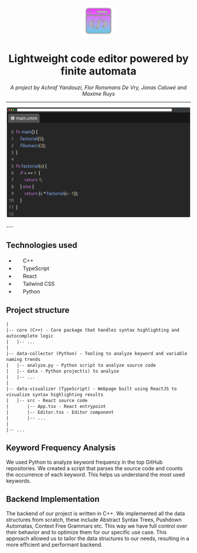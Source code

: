 <p align="center">
  <img src="./images/logo.png" width="100">
</p>


<h1 align="center">Lightweight code editor powered by finite automata</h1>

<p style="text-align: center;">
    <em>
        A project by Achraf Yandouzi, Flor Ronsmans De Vry, Jonas Caluwé and Maxime Ruys
    </em>
</p>

---

<p align="center">
    <img src="./images/screenshot.png" width="500">
</p>
---

## Technologies used

- <img src="https://simpleicons.org/icons/cplusplus.svg" width="18" height="18" style="filter: brightness(0) invert(1);"> C++
- <img src="https://simpleicons.org/icons/typescript.svg" width="18" height="18" style="filter: brightness(0) invert(1);"> TypeScript
- <img src="https://simpleicons.org/icons/react.svg" width="18" height="18" style="filter: brightness(0) invert(1);"> React
- <img src="https://simpleicons.org/icons/tailwindcss.svg" width="18" height="18" style="filter: brightness(0) invert(1);"> Tailwind CSS
- <img src="https://simpleicons.org/icons/python.svg" width="18" height="18" style="filter: brightness(0) invert(1);"> Python

## Project structure

```
|
|-- core (C++) - Core package that handles syntax highlighting and autocomplete logic
|   |-- ...
|
|-- data-collector (Python) - Tooling to analyze keyword and variable naming trends
|   |-- analyze.py - Python script to analyze source code
|   |-- data - Python project(s) to analyze
|   |-- ...
|
|-- data-visualizer (TypeScript) - Webpage built using ReactJS to visualize syntax highlighting results
|   |-- src - React source code
|       |-- App.tsx - React entrypoint
|       |-- Editor.tsx - Editor component
|       |-- ...
|
|-- ...
```

## Keyword Frequency Analysis

We used Python to analyze keyword frequency in the top GitHub repositories. We created a script that parses the source
code and counts the occurrence of each keyword. This helps us understand the most used keywords.

## Backend Implementation

The backend of our project is written in C++. We implemented all the data structures from scratch, these include
Abstract Syntax Trees, Pushdown Automatas, Context Free Grammars etc. This way we have full control over their behavior and to optimize them for our
specific use case. This approach allowed us to tailor the data structures to our needs, resulting in a more efficient
and performant backend.
